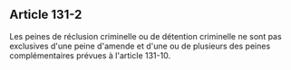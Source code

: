 Article 131-2
----
Les peines de réclusion criminelle ou de détention criminelle ne sont pas
exclusives d'une peine d'amende et d'une ou de plusieurs des peines
complémentaires prévues à l'article 131-10.

